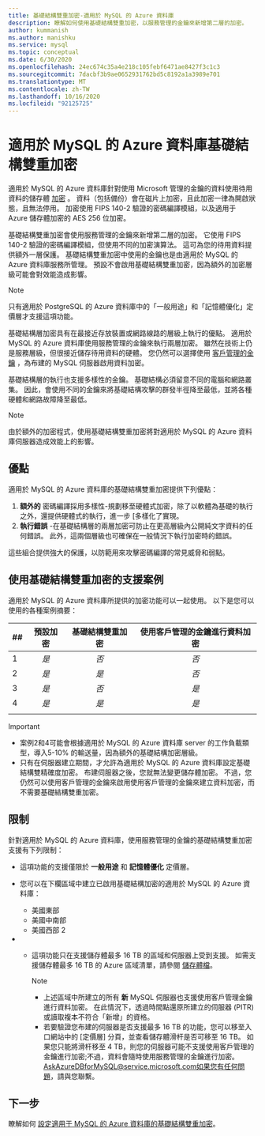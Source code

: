 ```yaml
---
title: 基礎結構雙重加密-適用於 MySQL 的 Azure 資料庫
description: 瞭解如何使用基礎結構雙重加密，以服務管理的金鑰來新增第二層的加密。
author: kummanish
ms.author: manishku
ms.service: mysql
ms.topic: conceptual
ms.date: 6/30/2020
ms.openlocfilehash: 24ec674c35a4e218c105febf6471ae8427f3c1c3
ms.sourcegitcommit: 7dacbf3b9ae0652931762bd5c8192a1a3989e701
ms.translationtype: MT
ms.contentlocale: zh-TW
ms.lasthandoff: 10/16/2020
ms.locfileid: "92125725"
---
```

# <a name="azure-database-for-mysql-infrastructure-double-encryption"></a>適用於 MySQL 的 Azure 資料庫基礎結構雙重加密

適用於 MySQL 的 Azure 資料庫針對使用 Microsoft 管理的金鑰的資料使用待用資料的儲存體 [加密](concepts-security.md#at-rest) 。 資料（包括備份）會在磁片上加密，且此加密一律為開啟狀態，且無法停用。 加密使用 FIPS 140-2 驗證的密碼編譯模組，以及適用于 Azure 儲存體加密的 AES 256 位加密。

基礎結構雙重加密會使用服務管理的金鑰來新增第二層的加密。 它使用 FIPS 140-2 驗證的密碼編譯模組，但使用不同的加密演算法。 這可為您的待用資料提供額外一層保護。 基礎結構雙重加密中使用的金鑰也是由適用於 MySQL 的 Azure 資料庫服務所管理。 預設不會啟用基礎結構雙重加密，因為額外的加密層級可能會對效能造成影響。

> [!NOTE]
> 只有適用於 PostgreSQL 的 Azure 資料庫中的「一般用途」和「記憶體優化」定價層才支援這項功能。

基礎結構層加密具有在最接近存放裝置或網路線路的層級上執行的優點。 適用於 MySQL 的 Azure 資料庫使用服務管理的金鑰來執行兩層加密。 雖然在技術上仍是服務層級，但很接近儲存待用資料的硬體。 您仍然可以選擇使用 [客戶管理的金鑰](concepts-data-encryption-mysql.md) ，為布建的 MySQL 伺服器啟用資料加密。 

基礎結構層的執行也支援多樣性的金鑰。 基礎結構必須留意不同的電腦和網路叢集。 因此，會使用不同的金鑰來將基礎結構攻擊的群發半徑降至最低，並將各種硬體和網路故障降至最低。 

> [!NOTE]
> 由於額外的加密程式，使用基礎結構雙重加密將對適用於 MySQL 的 Azure 資料庫伺服器造成效能上的影響。

## <a name="benefits"></a>優點

適用於 MySQL 的 Azure 資料庫的基礎結構雙重加密提供下列優點：

1. **額外的** 密碼編譯採用多樣性-規劃移至硬體式加密，除了以軟體為基礎的執行之外，還提供硬體式的執行，進一步 [多樣化了實現。
2. **執行錯誤** -在基礎結構層的兩層加密可防止在更高層級內公開純文字資料的任何錯誤。 此外，這兩個層級也可確保在一般情況下執行加密時的錯誤。

這些組合提供強大的保護，以防範用來攻擊密碼編譯的常見威脅和弱點。

## <a name="supported-scenarios-with-infrastructure-double-encryption"></a>使用基礎結構雙重加密的支援案例

適用於 MySQL 的 Azure 資料庫所提供的加密功能可以一起使用。 以下是您可以使用的各種案例摘要：

|  ##   | 預設加密 | 基礎結構雙重加密 | 使用客戶管理的金鑰進行資料加密  |
|:------|:------------------:|:--------------------------------:|:--------------------------------------------:|
| 1     | *是*              | *否*                             | *否*                                         |
| 2     | *是*              | *是*                            | *否*                                         |
| 3     | *是*              | *否*                             | *是*                                        |
| 4     | *是*              | *是*                            | *是*                                        |
|       |                    |                                  |                                              |

> [!Important]
> - 案例2和4可能會根據適用於 MySQL 的 Azure 資料庫 server 的工作負載類型，導入5-10% 的輸送量，因為額外的基礎結構加密層級。
> - 只有在伺服器建立期間，才允許為適用於 MySQL 的 Azure 資料庫設定基礎結構雙精確度加密。 布建伺服器之後，您就無法變更儲存體加密。 不過，您仍然可以使用客戶管理的金鑰來啟用使用客戶管理的金鑰來建立資料加密，而不需要基礎結構雙重加密。

## <a name="limitations"></a>限制

針對適用於 MySQL 的 Azure 資料庫，使用服務管理的金鑰的基礎結構雙重加密支援有下列限制：

* 這項功能的支援僅限於 **一般用途** 和 **記憶體優化** 定價層。
* 您可以在下欄區域中建立已啟用基礎結構加密的適用於 MySQL 的 Azure 資料庫：

   * 美國東部
   * 美國中南部
   * 美國西部 2
   
* * 這項功能只在支援儲存體最多 16 TB 的區域和伺服器上受到支援。 如需支援儲存體最多 16 TB 的 Azure 區域清單，請參閱 [儲存體檔](concepts-pricing-tiers.md#storage)。

    > [!NOTE]
    > - 上述區域中所建立的所有 **新** MySQL 伺服器也支援使用客戶管理金鑰進行資料加密。 在此情況下，透過時間點還原所建立的伺服器 (PITR) 或讀取複本不符合「新增」的資格。
    > - 若要驗證您布建的伺服器是否支援最多 16 TB 的功能，您可以移至入口網站中的 [定價層] 分頁，並查看儲存體滑杆是否可移至 16 TB。 如果您只能將滑杆移至 4 TB，則您的伺服器可能不支援使用客戶管理的金鑰進行加密;不過，資料會隨時使用服務管理的金鑰進行加密。 AskAzureDBforMySQL@service.microsoft.com如果您有任何問題，請與您聯繫。

## <a name="next-steps"></a>下一步

瞭解如何 [設定適用于 MySQL 的 Azure 資料庫的基礎結構雙重加密](howto-double-encryption.md)。
